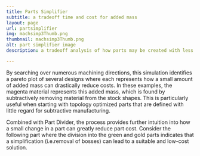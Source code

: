 ```yaml
---
title: Parts Simplifier
subtitle: a tradeoff time and cost for added mass
layout: page
url: partsimplifier
img: machsimp3Thumb.png
thumbnail: machsimp3Thumb.png
alt: part simplifier image
description: a tradeoff analysis of how parts may be created with less time and cost at the expense of small amount of added mass

---
```

By searching over numerous machining directions, this simulation identifies a pareto plot of several designs where each represents how a small amount of added mass can drastically reduce costs. In these examples, the magenta material represents this added
mass, which is found by subtractively removing material from the stock shapes. This is
particularly useful when starting with topology optimized parts that are defined with
little regard for subtractive manufacturing.

Combined with Part Divider, the process provides further intuition into how a small change in a part can greatly reduce part cost. Consider the following part where the division into the green and gold parts indicates that a simplification (i.e.removal of bosses) can lead to a suitable and low-cost solution.
